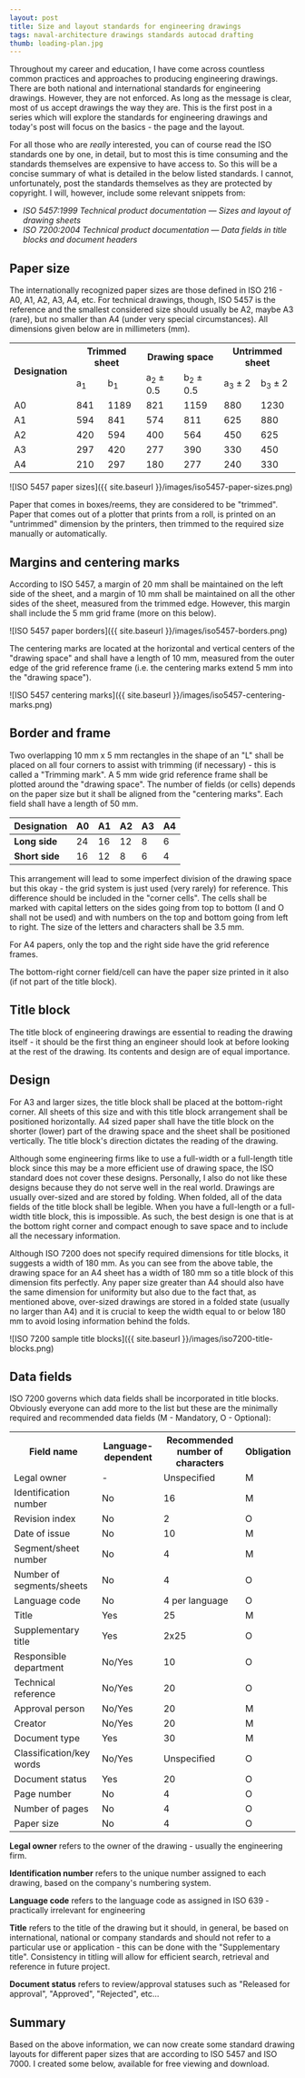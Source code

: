 ```yaml
---
layout: post
title: Size and layout standards for engineering drawings
tags: naval-architecture drawings standards autocad drafting
thumb: loading-plan.jpg
---
```

Throughout my career and education, I have come across countless common practices and approaches to producing engineering drawings.  There are both national and international standards for engineering drawings.  However, they are not enforced.  As long as the message is clear, most of us accept drawings the way they are.  This is the first post in a series which will explore the standards for engineering drawings and today's post will focus on the basics - the page and the layout.

For all those who are *really* interested, you can of course read the ISO standards one by one, in detail, but to most this is time consuming and the standards themselves are expensive to have access to.  So this will be a concise summary of what is detailed in the below listed standards.  I cannot, unfortunately, post the standards themselves as they are protected by copyright.  I will, however, include some relevant snippets from:
- *ISO 5457:1999 Technical product documentation — Sizes and layout of drawing sheets*
- *ISO 7200:2004 Technical product documentation — Data fields in title blocks and document headers*

## Paper size
The internationally recognized paper sizes are those defined in ISO 216 - A0, A1, A2, A3, A4, etc.  For technical drawings, though, ISO 5457 is the reference and the smallest considered size should usually be A2, maybe A3 (rare), but no smaller than A4 (under very special circumstances).  All dimensions given below are in millimeters (mm).

<table>
	<tr>
		<th rowspan="2">Designation</th>
		<th colspan="2">Trimmed sheet</th>
		<th colspan="2">Drawing space</th>
		<th colspan="2">Untrimmed sheet</th>
	</tr>
	<tr>
		<td markdown="span">a<sub>1</sub></td>
		<td markdown="span">b<sub>1</sub></td>
		<td markdown="span">a<sub>2</sub> ± 0.5</td>
		<td markdown="span">b<sub>2</sub> ± 0.5</td>
		<td markdown="span">a<sub>3</sub> ± 2</td>
		<td markdown="span">b<sub>3</sub> ± 2</td>
	</tr>
	<tr>
		<td>A0</td>
		<td>841</td>
		<td>1189</td>
		<td>821</td>
		<td>1159</td>
		<td>880</td>
		<td>1230</td>
	</tr>
	<tr>
		<td>A1</td>
		<td>594</td>
		<td>841</td>
		<td>574</td>
		<td>811</td>
		<td>625</td>
		<td>880</td>
	</tr>
	<tr>
		<td>A2</td>
		<td>420</td>
		<td>594</td>
		<td>400</td>
		<td>564</td>
		<td>450</td>
		<td>625</td>
	</tr>
	<tr>
		<td>A3</td>
		<td>297</td>
		<td>420</td>
		<td>277</td>
		<td>390</td>
		<td>330</td>
		<td>450</td>
	</tr>
	<tr>
		<td>A4</td>
		<td>210</td>
		<td>297</td>
		<td>180</td>
		<td>277</td>
		<td>240</td>
		<td>330</td>
	</tr>
</table>

![ISO 5457 paper sizes]({{ site.baseurl }}/images/iso5457-paper-sizes.png)

Paper that comes in boxes/reems, they are considered to be "trimmed".  Paper that comes out of a plotter that prints from a roll, is printed on an "untrimmed" dimension by the printers, then trimmed to the required size manually or automatically.

## Margins and centering marks
According to ISO 5457, a margin of 20 mm shall be maintained on the left side of the sheet, and a margin of 10 mm shall be maintained on all the other sides of the sheet, measured from the trimmed edge.  However, this margin shall include the 5 mm grid frame (more on this below).

![ISO 5457 paper borders]({{ site.baseurl }}/images/iso5457-borders.png)

The centering marks are located at the horizontal and vertical centers of the "drawing space" and shall have a length of 10 mm, measured from the outer edge of the grid reference frame (i.e. the centering marks extend 5 mm into the "drawing space").

![ISO 5457 centering marks]({{ site.baseurl }}/images/iso5457-centering-marks.png)

## Border and frame
Two overlapping 10 mm x 5 mm rectangles in the shape of an "L" shall be placed on all four corners to assist with trimming (if necessary) - this is called a "Trimming mark".  A 5 mm wide grid reference frame shall be plotted around the "drawing space".  The number of fields (or cells) depends on the paper size but it shall be aligned from the "centering marks".  Each field shall have a length of 50 mm.

| **Designation** | **A0** | **A1** | **A2** | **A3** | **A4** |
|-----------------|--------|--------|--------|--------|--------| 
| **Long side**   | 24     | 16     | 12     | 8      | 6      | 
| **Short side**  | 16     | 12     | 8      | 6      | 4      | 

This arrangement will lead to some imperfect division of the drawing space but this okay - the grid system is just used (very rarely) for reference.  This difference should be included in the "corner cells".  The cells shall be marked with capital letters on the sides going from top to bottom (I and O shall not be used) and with numbers on the top and bottom going from left to right.  The size of the letters and characters shall be 3.5 mm.

For A4 papers, only the top and the right side have the grid reference frames.

The bottom-right corner field/cell can have the paper size printed in it also (if not part of the title block).

## Title block
The title block of engineering drawings are essential to reading the drawing itself - it should be the first thing an engineer should look at before looking at the rest of the drawing.  Its contents and design are of equal importance.

## Design
For A3 and larger sizes, the title block shall be placed at the bottom-right corner.  All sheets of this size and with this title block arrangement shall be positioned horizontally.  A4 sized paper shall have the title block on the shorter (lower) part of the drawing space and the sheet shall be positioned vertically.  The title block's direction dictates the reading of the drawing.

Although some engineering firms like to use a full-width or a full-length title block since this may be a more efficient use of drawing space, the ISO standard does not cover these designs.  Personally, I also do not like these designs because they do not serve well in the real world.  Drawings are usually over-sized and are stored by folding.  When folded, all of the data fields of the title block shall be legible.  When you have a full-length or a full-width title block, this is impossible.  As such, the best design is one that is at the bottom right corner and compact enough to save space and to include all the necessary information.

Although ISO 7200 does not specify required dimensions for title blocks, it suggests a width of 180 mm.  As you can see from the above table, the drawing space for an A4 sheet has a width of 180 mm so a title block of this dimension fits perfectly.  Any paper size greater than A4 should also have the same dimension for uniformity but also due to the fact that, as mentioned above, over-sized drawings are stored in a folded state (usually no larger than A4) and it is crucial to keep the width equal to or below 180 mm to avoid losing information behind the folds.

![ISO 7200 sample title blocks]({{ site.baseurl }}/images/iso7200-title-blocks.png)

## Data fields

ISO 7200 governs which data fields shall be incorporated in title blocks.  Obviously everyone can add more to the list but these are the minimally required and recommended data fields (M - Mandatory, O - Optional):

<table>
	<tr>
		<th>Field name</th>
		<th>Language-dependent</th>
		<th>Recommended number of characters</th>
		<th>Obligation</th>
	</tr>
	<tr>
		<td>Legal owner</td>
		<td>-</td>
		<td>Unspecified</td>
		<td>M</td>
	</tr>
	<tr>
		<td>Identification number</td>
		<td>No</td>
		<td>16</td>
		<td>M</td>
	</tr>
	<tr>
		<td>Revision index</td>
		<td>No</td>
		<td>2</td>
		<td>O</td>
	</tr>
	<tr>
		<td>Date of issue</td>
		<td>No</td>
		<td>10</td>
		<td>M</td>
	</tr>
	<tr>
		<td>Segment/sheet number</td>
		<td>No</td>
		<td>4</td>
		<td>M</td>
	</tr>
	<tr>
		<td>Number of segments/sheets</td>
		<td>No</td>
		<td>4</td>
		<td>O</td>
	</tr>
	<tr>
		<td>Language code</td>
		<td>No</td>
		<td>4 per language</td>
		<td>O</td>
	</tr>
	<tr>
		<td>Title</td>
		<td>Yes</td>
		<td>25</td>
		<td>M</td>
	</tr>
	<tr>
		<td>Supplementary title</td>
		<td>Yes</td>
		<td>2x25</td>
		<td>O</td>
	</tr>
	<tr>
		<td>Responsible department</td>
		<td>No/Yes</td>
		<td>10</td>
		<td>O</td>
	</tr>
	<tr>
		<td>Technical reference</td>
		<td>No/Yes</td>
		<td>20</td>
		<td>O</td>
	</tr>
	<tr>
		<td>Approval person</td>
		<td>No/Yes</td>
		<td>20</td>
		<td>M</td>
	</tr>
	<tr>
		<td>Creator</td>
		<td>No/Yes</td>
		<td>20</td>
		<td>M</td>
	</tr>
	<tr>
		<td>Document type</td>
		<td>Yes</td>
		<td>30</td>
		<td>M</td>
	</tr>
	<tr>
		<td>Classification/key words</td>
		<td>No/Yes</td>
		<td>Unspecified</td>
		<td>O</td>
	</tr>
	<tr>
		<td>Document status</td>
		<td>Yes</td>
		<td>20</td>
		<td>O</td>
	</tr>
	<tr>
		<td>Page number</td>
		<td>No</td>
		<td>4</td>
		<td>O</td>
	</tr>
	<tr>
		<td>Number of pages</td>
		<td>No</td>
		<td>4</td>
		<td>O</td>
	</tr>
	<tr>
		<td>Paper size</td>
		<td>No</td>
		<td>4</td>
		<td>O</td>
	</tr>
</table>

**Legal owner** refers to the owner of the drawing - usually the engineering firm.

**Identification number** refers to the unique number assigned to each drawing, based on the company's numbering system.

**Language code** refers to the language code as assigned in ISO 639 - practically irrelevant for engineering

**Title** refers to the title of the drawing but it should, in general, be based on international, national or company standards and should not refer to a particular use or application - this can be done with the "Supplementary title".  Consistency in titling will allow for efficient search, retrieval and reference in future project.

**Document status** refers to review/approval statuses such as "Released for approval", "Approved", "Rejected", etc...

## Summary
Based on the above information, we can now create some standard drawing layouts for different paper sizes that are according to ISO 5457 and ISO 7000.  I created some below, available for free viewing and download.
